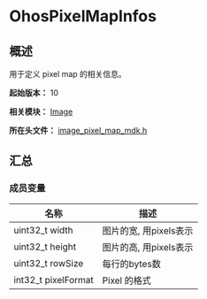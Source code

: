 # OhosPixelMapInfos

## 概述

用于定义 pixel map 的相关信息。

**起始版本：** 10

**相关模块：** [Image](capi-image.md)

**所在头文件：** [image_pixel_map_mdk.h](capi-image-pixel-map-mdk-h.md)

## 汇总

### 成员变量

| 名称 | 描述 |
| -- | -- |
| uint32_t width | 图片的宽, 用pixels表示 |
| uint32_t height | 图片的高, 用pixels表示 |
| uint32_t rowSize | 每行的bytes数 |
| int32_t pixelFormat | Pixel 的格式 |


